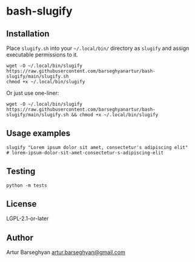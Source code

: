 # bash-slugify

## Installation

Place `slugify.sh` into your `~/.local/bin/` directory as `slugify` and assign executable permissions to it.

```shell-script
wget -O ~/.local/bin/slugify https://raw.githubusercontent.com/barseghyanartur/bash-slugify/main/slugify.sh
chmod +x ~/.local/bin/slugify
```

Or just use one-liner:

```shell-script
wget -O ~/.local/bin/slugify https://raw.githubusercontent.com/barseghyanartur/bash-slugify/main/slugify.sh && chmod +x ~/.local/bin/slugify
```

## Usage examples

```shell-script
slugify "Lorem ipsum dolor sit amet, consectetur's adipiscing elit"
# lorem-ipsum-dolor-sit-amet-consectetur-s-adipiscing-elit
```

## Testing

```shell-script
python -m tests
```

## License

LGPL-2.1-or-later

## Author

Artur Barseghyan [artur.barseghyan@gmail.com](mailto:artur.barseghyan@gmail.com)
